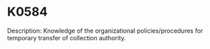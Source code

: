 # K0584
Description: Knowledge of the organizational policies/procedures for temporary transfer of collection authority.
